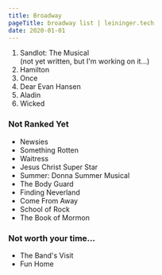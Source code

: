 ```yaml
---
title: Broadway
pageTitle: broadway list | leininger.tech
date: 2020-01-01
---
```


1. Sandlot: The Musical <br>(not yet written, but I'm working on it...)
2. Hamilton
3. Once
4. Dear Evan Hansen
5. Aladin
6. Wicked

### Not Ranked Yet
* Newsies
* Something Rotten
* Waitress
* Jesus Christ Super Star
* Summer: Donna Summer Musical
* The Body Guard
* Finding Neverland
* Come From Away
* School of Rock
* The Book of Mormon

### Not worth your time...
* The Band's Visit
* Fun Home

